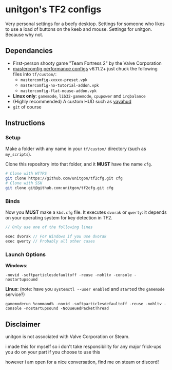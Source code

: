 # unitgon's TF2 configs

Very personal settings for a beefy desktop. Settings for someone who likes to use a load of buttons on the keeb and mouse. Settings for unitgon. Because why not.

## Dependancies

* First-person shooty game "Team Fortress 2" by the Valve Corporation
* [mastercomfig performance configs](https://github.com/mastercoms/mastercomfig) v6.11.2+
  just chuck the following files into `tf/custom/`:
  * `mastercomfig-xxxxx-preset.vpk`
  * `mastercomfig-no-tutorial-addon.vpk`
  * `mastercomfig-flat-mouse-addon.vpk`
* **Linux only**: `gamemode`, `lib32-gamemode`, `cpupower` and `irqbalance`
* (Highly recommended) A custom HUD such as [yayahud](https://github.com/Yttrium-tYcLief/yayahud)
* `git` of course

## Instructions

### Setup
Make a folder with any name in your `tf/custom/` directory (such as `my_scripts`).

Clone this repository into that folder, and it **MUST** have the name `cfg`.

```sh
# Clone with HTTPS
git clone https://github.com/unitgon/tf2cfg.git cfg
# Clone with SSH
git clone git@github.com:unitgon/tf2cfg.git cfg
```

### Binds
Now you **MUST** make a `kbd.cfg` file. It executes `dvorak` or `qwerty`: it depends on your operating system for key detection in TF2.

```js
// Only use one of the following lines

exec dvorak // For Windows if you use dvorak
exec qwerty // Probably all other cases
```

### Launch Options
**Windows**:
```
-novid -softparticlesdefaultoff -reuse -nohltv -console -nostartupsound
```

**Linux**: (note: have you `systemctl --user enable`d and `start`ed the `gamemode` service?)
```
gamemoderun %command% -novid -softparticlesdefaultoff -reuse -nohltv -console -nostartupsound -NoQueuedPacketThread
```

## Disclaimer
unitgon is not associated with Valve Corporation or Steam.

i made this for myself so i don't take responsibility for any major frick-ups you do on your part if you choose to use this

however i am open for a nice conversation, find me on steam or discord!
